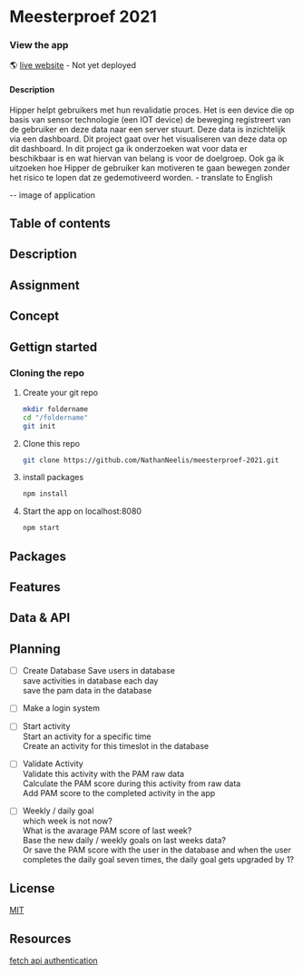 # Meesterproef 2021

### View the app
:earth_americas:  [live website]()  - Not yet deployed 

#### Description
Hipper helpt gebruikers met hun revalidatie proces. Het is een device die op basis van sensor technologie (een IOT device) de beweging registreert van de gebruiker en deze data naar een server stuurt. Deze data is inzichtelijk via een dashboard. Dit project gaat over het visualiseren van deze data op dit dashboard. In dit project ga ik onderzoeken wat voor data er beschikbaar is en wat hiervan van belang is voor de doelgroep. Ook ga ik uitzoeken hoe Hipper de gebruiker kan motiveren te gaan bewegen zonder het risico te lopen dat ze gedemotiveerd worden. - translate to English  

-- image of application


## Table of contents

## Description

## Assignment

## Concept

## Gettign started

### Cloning the repo
1. Create your git repo  
    ```bash
    mkdir foldername  
    cd "/foldername"  
    git init  
    ```  

2. Clone this repo  
    ```bash
    git clone https://github.com/NathanNeelis/meesterproef-2021.git
    ```   

3. install packages  
    ```bash
    npm install
    ```  

4. Start the app on localhost:8080 
    ```bash
    npm start
    ```  

## Packages

## Features

## Data & API

## Planning

* [ ] Create Database
Save users in database  
save activities in database each day  
save the pam data in the database  
* [ ] Make a login system   
* [ ] Start activity  
Start an activity for a specific time    
Create an activity for this timeslot in the database  
* [ ] Validate Activity  
Validate this activity with the PAM raw data  
Calculate the PAM score during this activity from raw data  
Add PAM score to the completed activity in the app  
* [ ] Weekly / daily goal  
which week is not now?  
What is the avarage PAM score of last week?  
Base the new daily / weekly goals on last weeks data?  
Or save the PAM score with the user in the database and when the user completes the daily goal seven times, the daily goal gets upgraded by 1?  


## License
[MIT](https://github.com/NathanNeelis/meesterproef-2021/blob/master/LICENSE)  


## Resources
[fetch api authentication](https://stackoverflow.com/questions/43842793/basic-authentication-with-fetch)  
